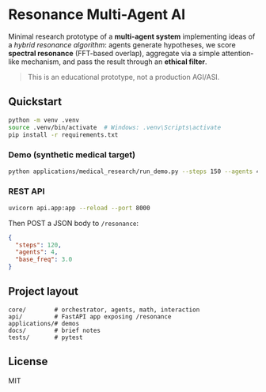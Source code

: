 
# Resonance Multi-Agent AI

Minimal research prototype of a **multi-agent system** implementing ideas of a *hybrid resonance algorithm*:
agents generate hypotheses, we score **spectral resonance** (FFT-based overlap), aggregate via a simple
attention-like mechanism, and pass the result through an **ethical filter**.

> This is an educational prototype, not a production AGI/ASI.

## Quickstart
```bash
python -m venv .venv
source .venv/bin/activate  # Windows: .venv\Scripts\activate
pip install -r requirements.txt
```

### Demo (synthetic medical target)
```bash
python applications/medical_research/run_demo.py --steps 150 --agents 4 --freq 3.0
```

### REST API
```bash
uvicorn api.app:app --reload --port 8000
```
Then POST a JSON body to `/resonance`:
```json
{
  "steps": 120,
  "agents": 4,
  "base_freq": 3.0
}
```

## Project layout
```
core/        # orchestrator, agents, math, interaction
api/         # FastAPI app exposing /resonance
applications/# demos
docs/        # brief notes
tests/       # pytest
```

## License
MIT
